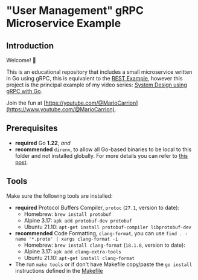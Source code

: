 # "User Management" gRPC Microservice Example

## Introduction

Welcome! 👋

This is an educational repository that includes a small microservice written in Go using gRPC, this is equivalent to the [REST Example](https://github.com/MarioCarrion/todo-api-microservice-example), however this project is the principal example of my video series: [System Design using gRPC with Go](https://www.youtube.com/playlist?list=PL7yAAGMOat_EX1nv8fgltlm0CnJTH8Nwg).

Join the fun at [https://youtube.com/@MarioCarrion](https://www.youtube.com/@MarioCarrion).

## Prerequisites

* **required** Go **1.22**, _and_
* **recommended** `direnv`, to allow all Go-based binaries to be local to this folder and not installed globally. For more details you can refer to [this post](https://mariocarrion.com/2020/11/20/golang-go-tool-direnv.html).

## Tools

Make sure the following tools are installed:

* **required** Protocol Buffers Compiler, `protoc` (`27.1`, version to date):
    * Homebrew: `brew install protobuf`
    * Alpine 3.17: `apk add protobuf-dev protobuf`
    * Ubuntu 21.10: `apt-get install protobuf-compiler libprotobuf-dev`
* **recommended** Code Formatting, `clang-format`, you can use `find . -name '*.proto' | xargs clang-format -i`
    * Homebrew: `brew install clang-format` (`18.1.8`, version to date):
    * Alpine 3.17: `apk add clang-extra-tools`
    * Ubuntu 21.10: `apt-get install clang-format`
* The run `make tools` or if don't have Makefile copy/paste the `go install` instructions defined in the [Makefile](`Makefile#L3`)
